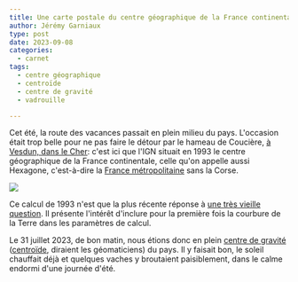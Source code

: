 ```yaml
---
title: Une carte postale du centre géographique de la France continentale
author: Jérémy Garniaux
type: post
date: 2023-09-08
categories:
  - carnet
tags:
  - centre géographique
  - centroïde
  - centre de gravité
  - vadrouille

---
```


Cet été, la route des vacances passait en plein milieu du pays. L'occasion était trop belle pour ne pas faire le détour par le hameau de Coucière, [à Vesdun, dans le Cher](https://www.openstreetmap.org/#map=14/46.5813/2.4429): c'est ici que l'IGN situait en 1993 le centre géographique de la France continentale, celle qu'on appelle aussi Hexagone, c'est-à-dire la [France métropolitaine](https://fr.wikipedia.org/wiki/France_m%C3%A9tropolitaine) sans la Corse. 

![](albums/carnet/centre-geographique/la_couciere_1.jpg)

Ce calcul de 1993 n'est que la plus récente réponse à [une très vieille question](https://fr.wikipedia.org/wiki/Centre_de_la_France). Il présente l'intérêt d'inclure pour la première fois la courbure de la Terre dans les paramètres de calcul. 

Le 31 juillet 2023, de bon matin, nous étions donc en plein [centre de gravité](https://mapper.fr/carnet/centre-gravite-marseille-radio/) ([centroïde](https://fr.wiktionary.org/wiki/centro%C3%AFde), diraient les géomaticiens) du pays. Il y faisait bon, le soleil chauffait déjà et quelques vaches y broutaient paisiblement, dans le calme endormi d'une journée d'été.